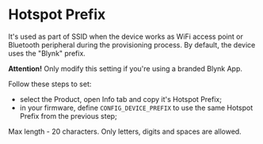 # Hotspot Prefix

It's used as part of SSID when the device works as WiFi access point or Bluetooth peripheral during the provisioning process. By default, the device uses the "Blynk" prefix.

**Attention!** Only modify this setting if you're using a branded Blynk App.

Follow these steps to set:

* select the Product, open Info tab and copy it's Hotspot Prefix;
* in your firmware, define `CONFIG_DEVICE_PREFIX` to use the same Hotspot Prefix from the previous step;

Max length - 20 characters. Only letters, digits and spaces are allowed.

